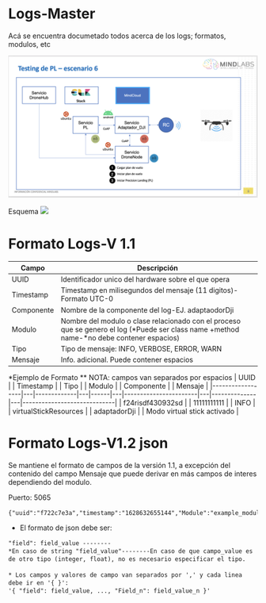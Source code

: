 # Logs-Master
Acá se encuentra documetado todos acerca de los logs; formatos, modulos, etc

<img src="https://github.com/FranHerreraR/Logs-Master/blob/main/image.png" width="700" />

Esquema
<img src="https://github.com/FranHerreraR/logstash/blob/main/logstash.jpg" width="650" />

# Formato Logs-V 1.1
| Campo      | Descripción                                                                                                                               |
|------------|-------------------------------------------------------------------------------------------------------------------------------------------|
| UUID       | Identificador unico del hardware sobre el que opera                                                                                       |
| Timestamp  | Timestamp en milisegundos del mensaje (11 digitos)-Formato UTC-0                                                                          |
| Componente | Nombre de la componente del log-EJ. adaptaodorDji                                                                                         |
| Modulo     | Nombre del modulo o clase relacionado con el proceso que se genero el log (*Puede ser class name +method name-*no debe contener espacios) |
| Tipo       | Tipo de mensaje: INFO, VERBOSE, ERROR, WARN                                                                                               |
| Mensaje    | Info. adicional. Puede contener espacios                                                                                                  |

*Ejemplo de Formato
  ** NOTA: campos van separados por espacios
 | UUID             |   | Timestamp   |   | Tipo |   | Modulo                |   | Componente   |   | Mensaje                     |
|------------------|---|-------------|---|------|---|-----------------------|---|--------------|---|-----------------------------|
| f24risdf430932sd |   | 11111111111 |   | INFO |   | virtualStickResources |   | adaptadorDji |   | Modo virtual stick activado |

# Formato Logs-V1.2 json
Se mantiene el formato de campos de la versión 1.1, a excepción del contenido del campo Mensaje que puede derivar en más campos de interes dependiendo del modulo.

Puerto: 5065
```
{"uuid":"f722c7e3a","timestamp":"1628632655144","Module":"example_module","Component":"example_component","example_field":example_value"}
```
* El formato de json debe ser:
```
"field": field_value -------- 
*En caso de string "field_value"--------En caso de que campo_value es de otro tipo (integer, float), no es necesario especificar el tipo.

* Los campos y valores de campo van separados por ',' y cada linea debe ir en '{ }':
'{ "field": field_value, ..., "Field_n": field_value_n }'
```
